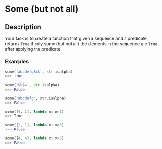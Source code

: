 # Some (but not all)

## Description

Your task is to create a function that given a sequence and a predicate, returns `True` if only some (but not all) the elements in the sequence are `True` after applying the predicate.

### Examples

```python
some('abcdefg&%$', str.isalpha)
>>> True

some('&%$=', str.isalpha)
>>> False

some('abcdefg', str.isalpha)
>>> False

some([4, 1], lambda x: x>3)
>>> True

some([1, 1], lambda x: x>3)
>>> False

some([4, 4], lambda x: x>3)
>>> False
```
